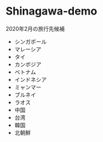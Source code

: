 # Shinagawa-demo

2020年2月の旅行先候補    
- シンガポール  
- マレーシア  
- タイ  
- カンボジア  
- ベトナム  
- インドネシア  
- ミャンマー  
- ブルネイ  
- ラオス  
- 中国  
- 台湾  
- 韓国  
- 北朝鮮  
